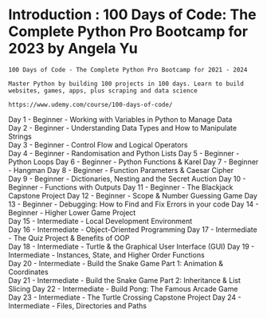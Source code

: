 # Introduction : 100 Days of Code: The Complete Python Pro Bootcamp for 2023 by Angela Yu
	
	100 Days of Code - The Complete Python Pro Bootcamp for 2021 - 2024
	
	Master Python by building 100 projects in 100 days. Learn to build websites, games, apps, plus scraping and data science

	https://www.udemy.com/course/100-days-of-code/	

Day 1 - Beginner - Working with Variables in Python to Manage Data		
Day 2 - Beginner - Understanding Data Types and How to Manipulate Strings		
Day 3 - Beginner - Control Flow and Logical Operators		
Day 4 - Beginner - Randomisation and Python Lists
Day 5 - Beginner - Python Loops	
Day 6 - Beginner - Python Functions & Karel	
Day 7 - Beginner - Hangman
Day 8 - Beginner - Function Parameters & Caesar Cipher	
Day 9 - Beginner - Dictionaries, Nesting and the Secret Auction
Day 10 - Beginner - Functions with Outputs
Day 11 - Beginner - The Blackjack Capstone Project
Day 12 - Beginner - Scope & Number Guessing Game
Day 13 - Beginner - Debugging: How to Find and Fix Errors in your code
Day 14 - Beginner - Higher Lower Game Project	
Day 15 - Intermediate - Local Development Environment	
Day 16 - Intermediate - Object-Oriented Programming	
Day 17 - Intermediate - The Quiz Project & Benefits of OOP	
Day 18 - Intermediate - Turtle & the Graphical User Interface (GUI)
Day 19 - Intermediate - Instances, State, and Higher Order Functions	
Day 20 - Intermediate - Build the Snake Game Part 1: Animation & Coordinates	
Day 21 - Intermediate - Build the Snake Game Part 2: Inheritance  & List Slicing
Day 22 - Intermediate - Build Pong: The Famous Arcade Game	
Day 23 - Intermediate - The Turtle Crossing Capstone Project
Day 24 - Intermediate - Files, Directories and Paths